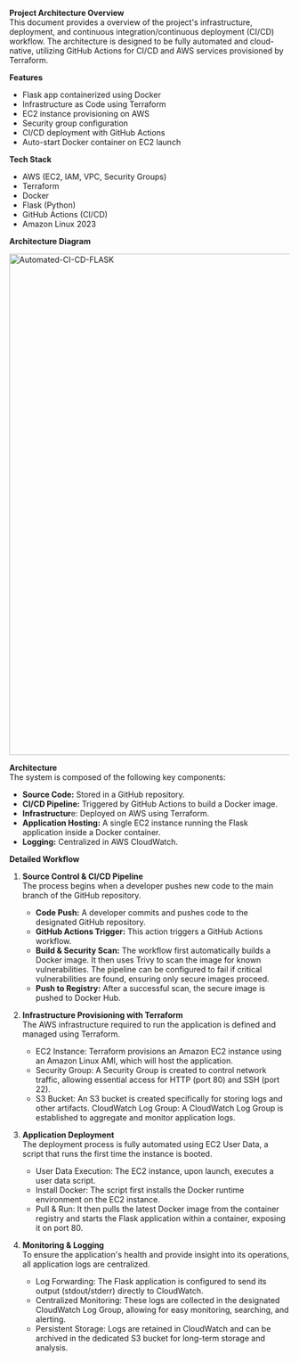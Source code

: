 **Project Architecture Overview** <br>
This document provides a overview of the project's infrastructure, deployment, and continuous integration/continuous deployment (CI/CD) workflow. The architecture is designed to be fully automated and cloud-native, utilizing GitHub Actions for CI/CD and AWS services provisioned by Terraform.

**Features**

- Flask app containerized using Docker
- Infrastructure as Code using Terraform
- EC2 instance provisioning on AWS
- Security group configuration
- CI/CD deployment with GitHub Actions
- Auto-start Docker container on EC2 launch

 **Tech Stack**

- AWS (EC2, IAM, VPC, Security Groups)
- Terraform
- Docker
- Flask (Python)
- GitHub Actions (CI/CD)
- Amazon Linux 2023

**Architecture Diagram**

<img width="1391" height="900" alt="Automated-CI-CD-FLASK" src="https://github.com/user-attachments/assets/549d5e70-a648-4de8-95f8-177ec3002db9" />

**Architecture** <br>
The system is composed of the following key components:
- **Source Code:** Stored in a GitHub repository.
- **CI/CD Pipeline:** Triggered by GitHub Actions to build a Docker image.
- **Infrastructur**e: Deployed on AWS using Terraform.
- **Application Hosting:** A single EC2 instance running the Flask application inside a Docker container.
- **Logging:** Centralized in AWS CloudWatch.


**Detailed Workflow**

1. **Source Control & CI/CD Pipeline** <br>
The process begins when a developer pushes new code to the main branch of the GitHub repository.
    - **Code Push:** A developer commits and pushes code to the designated GitHub repository.
    - **GitHub Actions Trigger:** This action triggers a GitHub Actions workflow.
    - **Build & Security Scan:** The workflow first automatically builds a Docker image. It then uses Trivy to scan the image for known vulnerabilities. The pipeline can be configured to fail if critical vulnerabilities are found, ensuring only secure images proceed.
    - **Push to Registry:** After a successful scan, the secure image is pushed to Docker Hub.

2. **Infrastructure Provisioning with Terraform** <br>
The AWS infrastructure required to run the application is defined and managed using Terraform.
    - EC2 Instance: Terraform provisions an Amazon EC2 instance using an Amazon Linux AMI, which will host the application. 
    - Security Group: A Security Group is created to control network traffic, allowing essential access for HTTP (port 80) and SSH (port 22).
    - S3 Bucket: An S3 bucket is created specifically for storing logs and other artifacts.
    CloudWatch Log Group: A CloudWatch Log Group is established to aggregate and monitor application logs.

3.  **Application Deployment** <br>
The deployment process is fully automated using EC2 User Data, a script that runs the first time the instance is booted.

    - User Data Execution: The EC2 instance, upon launch, executes a user data script.
    - Install Docker: The script first installs the Docker runtime environment on the EC2 instance.
    - Pull & Run: It then pulls the latest Docker image from the container registry and starts the Flask application within a container, exposing it on port 80.
  
4. **Monitoring & Logging** <br>
To ensure the application's health and provide insight into its operations, all application logs are centralized.
    - Log Forwarding: The Flask application is configured to send its output (stdout/stderr) directly to CloudWatch.
    - Centralized Monitoring: These logs are collected in the designated CloudWatch Log Group, allowing for easy monitoring, searching, and alerting.
    - Persistent Storage: Logs are retained in CloudWatch and can be archived in the dedicated S3 bucket for long-term storage and analysis.


